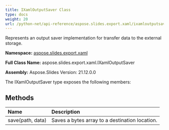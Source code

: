 ```yaml
---
title: IXamlOutputSaver Class
type: docs
weight: 20
url: /python-net/api-reference/aspose.slides.export.xaml/ixamloutputsaver/
---
```


Represents an output saver implementation for transfer data to the external storage.

**Namespace:** [aspose.slides.export.xaml](/slides/python-net/api-reference/aspose.slides.export.xaml/)

**Full Class Name:** aspose.slides.export.xaml.IXamlOutputSaver

**Assembly:**  Aspose.Slides Version: 21.12.0.0

The IXamlOutputSaver type exposes the following members:
## **Methods**
|**Name**|**Description**|
| :- | :- |
|save(path, data)|Saves a bytes array to a destination location.|
